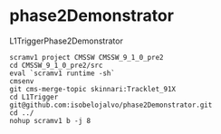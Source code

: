 # phase2Demonstrator
L1TriggerPhase2Demonstrator

```
scramv1 project CMSSW CMSSW_9_1_0_pre2
cd CMSSW_9_1_0_pre2/src
eval `scramv1 runtime -sh`
cmsenv
git cms-merge-topic skinnari:Tracklet_91X
cd L1Trigger
git@github.com:isobelojalvo/phase2Demonstrator.git
cd ../
nohup scramv1 b -j 8
```